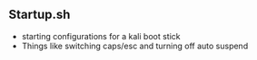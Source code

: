 ## Startup.sh
- starting configurations for a kali boot stick
- Things like switching caps/esc and turning off auto suspend
